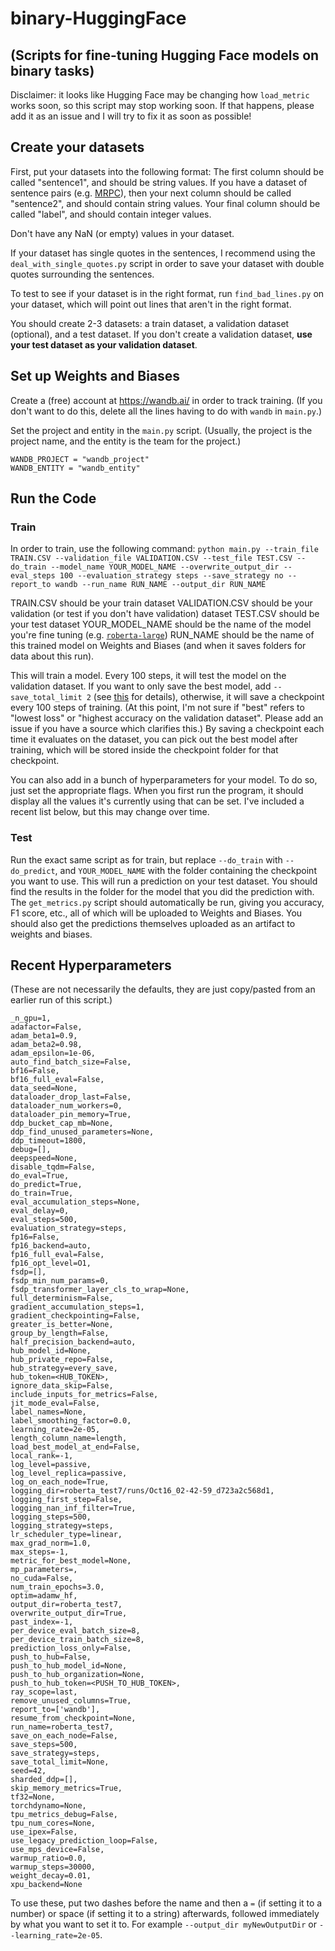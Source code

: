 # binary-HuggingFace
## (Scripts for fine-tuning Hugging Face models on binary tasks)
Disclaimer: it looks like Hugging Face may be changing how `load_metric` works soon, so this script may stop working soon. If that happens, please add it as an issue and I will try to fix it as soon as possible!

## Create your datasets
First, put your datasets into the following format:
The first column should be called "sentence1", and should be string values.
If you have a dataset of sentence pairs (e.g. [MRPC](https://paperswithcode.com/dataset/mrpc)), then your next column should be called "sentence2", and should contain string values.
Your final column should be called "label", and should contain integer values.

Don't have any NaN (or empty) values in your dataset.

If your dataset has single quotes in the sentences, I recommend using the `deal_with_single_quotes.py` script in order to save your dataset with double quotes surrounding the sentences.

To test to see if your dataset is in the right format, run `find_bad_lines.py` on your dataset, which will point out lines that aren't in the right format.

You should create 2-3 datasets: a train dataset, a validation dataset (optional), and a test dataset.
If you don't create a validation dataset, **use your test dataset as your validation dataset**.

## Set up Weights and Biases
Create a (free) account at https://wandb.ai/ in order to track training.
(If you don't want to do this, delete all the lines having to do with `wandb` in `main.py`.)

Set the project and entity in the `main.py` script. (Usually, the project is the project name, and the entity is the team for the project.)
```
WANDB_PROJECT = "wandb_project"
WANDB_ENTITY = "wandb_entity"
```

## Run the Code
### Train
In order to train, use the following command:
`python main.py --train_file TRAIN.CSV --validation_file VALIDATION.CSV --test_file TEST.CSV --do_train --model_name YOUR_MODEL_NAME --overwrite_output_dir --eval_steps 100 --evaluation_strategy steps --save_strategy no --report_to wandb --run_name RUN_NAME --output_dir RUN_NAME`

TRAIN.CSV should be your train dataset
VALIDATION.CSV should be your validation (or test if you don't have validation) dataset
TEST.CSV should be your test dataset
YOUR_MODEL_NAME should be the name of the model you're fine tuning (e.g. [`roberta-large`](https://huggingface.co/roberta-large))
RUN_NAME should be the name of this trained model on Weights and Biases (and when it saves folders for data about this run).

This will train a model. Every 100 steps, it will test the model on the validation dataset.
If you want to only save the best model, add `--save_total_limit 2` (see [this](https://discuss.huggingface.co/t/save-only-best-model-in-trainer/8442) for details), otherwise, it will save a checkpoint every 100 steps of training. (At this point, I'm not sure if "best" refers to "lowest loss" or "highest accuracy on the validation dataset". Please add an issue if you have a source which clarifies this.)
By saving a checkpoint each time it evaluates on the dataset, you can pick out the best model after training, which will be stored inside the checkpoint folder for that checkpoint.

You can also add in a bunch of hyperparameters for your model. To do so, just set the appropriate flags. When you first run the program, it should display all the values it's currently using that can be set. I've included a recent list below, but this may change over time.

### Test
Run the exact same script as for train, but replace `--do_train` with `--do_predict`, and `YOUR_MODEL_NAME` with the folder containing the checkpoint you want to use. This will run a prediction on your test dataset. You should find the results in the folder for the model that you did the prediction with. The `get_metrics.py` script should automatically be run, giving you accuracy, F1 score, etc., all of which will be uploaded to Weights and Biases. You should also get the predictions themselves uploaded as an artifact to weights and biases.

## Recent Hyperparameters
(These are not necessarily the defaults, they are just copy/pasted from an earlier run of this script.)
```
_n_gpu=1,
adafactor=False,
adam_beta1=0.9,
adam_beta2=0.98,
adam_epsilon=1e-06,
auto_find_batch_size=False,
bf16=False,
bf16_full_eval=False,
data_seed=None,
dataloader_drop_last=False,
dataloader_num_workers=0,
dataloader_pin_memory=True,
ddp_bucket_cap_mb=None,
ddp_find_unused_parameters=None,
ddp_timeout=1800,
debug=[],
deepspeed=None,
disable_tqdm=False,
do_eval=True,
do_predict=True,
do_train=True,
eval_accumulation_steps=None,
eval_delay=0,
eval_steps=500,
evaluation_strategy=steps,
fp16=False,
fp16_backend=auto,
fp16_full_eval=False,
fp16_opt_level=O1,
fsdp=[],
fsdp_min_num_params=0,
fsdp_transformer_layer_cls_to_wrap=None,
full_determinism=False,
gradient_accumulation_steps=1,
gradient_checkpointing=False,
greater_is_better=None,
group_by_length=False,
half_precision_backend=auto,
hub_model_id=None,
hub_private_repo=False,
hub_strategy=every_save,
hub_token=<HUB_TOKEN>,
ignore_data_skip=False,
include_inputs_for_metrics=False,
jit_mode_eval=False,
label_names=None,
label_smoothing_factor=0.0,
learning_rate=2e-05,
length_column_name=length,
load_best_model_at_end=False,
local_rank=-1,
log_level=passive,
log_level_replica=passive,
log_on_each_node=True,
logging_dir=roberta_test7/runs/Oct16_02-42-59_d723a2c568d1,
logging_first_step=False,
logging_nan_inf_filter=True,
logging_steps=500,
logging_strategy=steps,
lr_scheduler_type=linear,
max_grad_norm=1.0,
max_steps=-1,
metric_for_best_model=None,
mp_parameters=,
no_cuda=False,
num_train_epochs=3.0,
optim=adamw_hf,
output_dir=roberta_test7,
overwrite_output_dir=True,
past_index=-1,
per_device_eval_batch_size=8,
per_device_train_batch_size=8,
prediction_loss_only=False,
push_to_hub=False,
push_to_hub_model_id=None,
push_to_hub_organization=None,
push_to_hub_token=<PUSH_TO_HUB_TOKEN>,
ray_scope=last,
remove_unused_columns=True,
report_to=['wandb'],
resume_from_checkpoint=None,
run_name=roberta_test7,
save_on_each_node=False,
save_steps=500,
save_strategy=steps,
save_total_limit=None,
seed=42,
sharded_ddp=[],
skip_memory_metrics=True,
tf32=None,
torchdynamo=None,
tpu_metrics_debug=False,
tpu_num_cores=None,
use_ipex=False,
use_legacy_prediction_loop=False,
use_mps_device=False,
warmup_ratio=0.0,
warmup_steps=30000,
weight_decay=0.01,
xpu_backend=None
```

To use these, put two dashes before the name and then a `=` (if setting it to a number) or space (if setting it to a string) afterwards, followed immediately by what you want to set it to. For example `--output_dir myNewOutputDir` or `--learning_rate=2e-05`.
